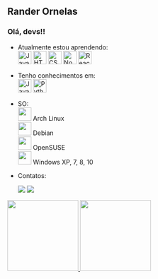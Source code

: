 ## Rander Ornelas
### Olá, devs!!

- Atualmente estou aprendendo:<br>
  <img src="https://cdn.jsdelivr.net/gh/devicons/devicon/icons/javascript/javascript-original.svg" title="Javascript" witdth="30px" height="30px"/>
  <img src="https://cdn.jsdelivr.net/gh/devicons/devicon/icons/html5/html5-original.svg" witdth="30px" title="HTML5" height="30px"/>
  <img src="https://cdn.jsdelivr.net/gh/devicons/devicon/icons/css3/css3-original.svg" witdth="30px" title="CSS3" height="30px"/>
  <img src="https://cdn.jsdelivr.net/gh/devicons/devicon/icons/nodejs/nodejs-original.svg" witdth="30px" title="NodeJS" height="30px"/>
  <img src="https://cdn.jsdelivr.net/gh/devicons/devicon/icons/react/react-original.svg" witdth="30px" title="React" height="30px"/>

- Tenho conhecimentos em:<br>
	<img src="https://cdn.jsdelivr.net/gh/devicons/devicon/icons/java/java-original.svg" title="Java" witdth="30px" height="30px"/>
  <img src="https://cdn.jsdelivr.net/gh/devicons/devicon/icons/python/python-original.svg" title="Python" witdth="30px" height="30px"/>

- SO:<br>
  <img src="https://cdn.jsdelivr.net/gh/devicons/devicon/icons/linux/linux-original.svg" witdth="30px" height="30px"/> Arch Linux <br>
  <img src="https://cdn.jsdelivr.net/gh/devicons/devicon/icons/debian/debian-original.svg" witdth="30px" height="30px"/> Debian <br>
  <img src="https://cdn.jsdelivr.net/gh/devicons/devicon/icons/linux/linux-original.svg" witdth="30px" height="30px"/> OpenSUSE <br>
  <img src="https://cdn.jsdelivr.net/gh/devicons/devicon/icons/windows8/windows8-original.svg" witdth="30px" height="30px"/> Windows XP, 7, 8, 10

- Contatos:<br>
  <div>
  <a href="https://www.linkedin.com/in/randerornelas" target="_blank"><img src="https://img.shields.io/badge/-LinkedIn-%230077B5?style=for-the-badge&logo=linkedin&logoColor=white" target="_blank"></a>   
  <a href="mailto:randerornelas@gmail.com"><img src="https://img.shields.io/badge/Gmail-D14836?style=for-the-badge&logo=gmail&logoColor=white" target="_blank"></a>
  </div>
  

<a href="https://github.com/randerornelas">
<img height="160em" src="https://github-readme-stats.vercel.app/api/top-langs/?username=randerornelas&layout=compact&langs_count=7&theme=merko"/>
<img height="160em" src="https://github-readme-stats.vercel.app/api?username=randerornelas&show_icons=true&theme=merko&include_all_commits=true&count_private=true"/>


<!---
randerornelas/randerornelas is a ✨ special ✨ repository because its `README.md` (this file) appears on your GitHub profile.
You can click the Preview link to take a look at your changes.
--->
